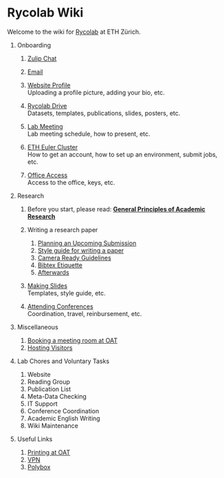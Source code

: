# Rycolab Wiki

Welcome to the wiki for [Rycolab](https://rycolab.io/) at ETH Zürich.

1. Onboarding
    1.  [Zulip Chat](./onboarding/zulip.md)
    2.  [Email]()

    3.  [Website Profile](./onboarding/website.md)  
        Uploading a profile picture, adding your bio, etc.

    4.  [Rycolab Drive](./onboarding/drive.md)  
        Datasets, templates, publications, slides, posters, etc.
        
    5.  [Lab Meeting](./onboarding/labmeeting.md)  
        Lab meeting schedule, how to present, etc.

    6.  [ETH Euler Cluster](./onboarding/cluster.md)  
        How to get an account, how to set up an environment, submit jobs, etc.

    7.  [Office Access](./onboarding/office.md)  
        Access to the office, keys, etc.

2. Research
    1. Before you start, please read: [**General Principles of Academic Research**](./research/principles.md)
    2. Writing a research paper
        1. [Planning an Upcoming Submission](./research/plan.md)
        2. [Style guide for writing a paper](./research/style.md)
        3. [Camera Ready Guidelines](./research/cr.md)
        4. [Bibtex Etiquette](./research/bibtex.md)
        5. [Afterwards](./research/afterwards.md)
    3. [Making Slides](./research/slides.md)  
        Templates, style guide, etc.

    4. [Attending Conferences](./research/conferences.md)  
        Coordination, travel, reinbursement, etc.


3. Miscellaneous
    1. [Booking a meeting room at OAT]()
    1. [Hosting Visitors]()

4. Lab Chores and Voluntary Tasks
    1. Website
    2. Reading Group
    3. Publication List
    4. Meta-Data Checking
    5. IT Support
    6. Conference Coordination
    7. Academic English Writing
    8. Wiki Maintenance

5. Useful Links
    1. [Printing at OAT](https://piaweb01.ethz.ch/)
    2. [VPN](https://www.isg.inf.ethz.ch/Main/ServicesNetworkVPN)
    3. [Polybox](https://polyboxdoc.ethz.ch/)
